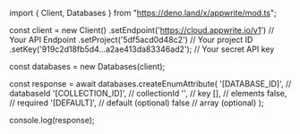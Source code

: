 import { Client, Databases } from "https://deno.land/x/appwrite/mod.ts";

const client = new Client()
    .setEndpoint('https://cloud.appwrite.io/v1') // Your API Endpoint
    .setProject('5df5acd0d48c2') // Your project ID
    .setKey('919c2d18fb5d4...a2ae413da83346ad2'); // Your secret API key

const databases = new Databases(client);

const response = await databases.createEnumAttribute(
    '[DATABASE_ID]', // databaseId
    '[COLLECTION_ID]', // collectionId
    '', // key
    [], // elements
    false, // required
    '[DEFAULT]', // default (optional)
    false // array (optional)
);

console.log(response);
